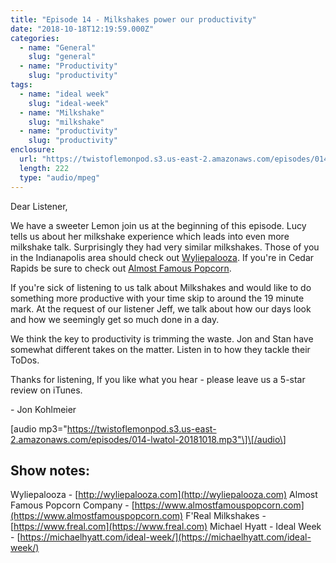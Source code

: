 ```yaml
---
title: "Episode 14 - Milkshakes power our productivity"
date: "2018-10-18T12:19:59.000Z"
categories:
  - name: "General"
    slug: "general"
  - name: "Productivity"
    slug: "productivity"
tags:
  - name: "ideal week"
    slug: "ideal-week"
  - name: "Milkshake"
    slug: "milkshake"
  - name: "productivity"
    slug: "productivity"
enclosure:
  url: "https://twistoflemonpod.s3.us-east-2.amazonaws.com/episodes/014-lwatol-20181018.mp3"
  length: 222
  type: "audio/mpeg"
---
```


Dear Listener,

We have a sweeter Lemon join us at the beginning of this episode. Lucy tells us about her milkshake experience which leads into even more milkshake talk. Surprisingly they had very similar milkshakes. Those of you in the Indianapolis area should check out [Wyliepalooza](http://wyliepalooza.com). If you're in Cedar Rapids be sure to check out [Almost Famous Popcorn](https://www.almostfamouspopcorn.com).

If you're sick of listening to us talk about Milkshakes and would like to do something more productive with your time skip to around the 19 minute mark. At the request of our listener Jeff, we talk about how our days look and how we seemingly get so much done in a day.

We think the key to productivity is trimming the waste. Jon and Stan have somewhat different takes on the matter. Listen in to how they tackle their ToDos.

Thanks for listening, If you like what you hear - please leave us a 5-star review on iTunes.

\- Jon Kohlmeier

\[audio mp3="https://twistoflemonpod.s3.us-east-2.amazonaws.com/episodes/014-lwatol-20181018.mp3"\]\[/audio\]

## Show notes:

Wyliepalooza - [http://wyliepalooza.com](http://wyliepalooza.com) Almost Famous Popcorn Company - [https://www.almostfamouspopcorn.com](https://www.almostfamouspopcorn.com) F'Real Milkshakes - [https://www.freal.com](https://www.freal.com) Michael Hyatt - Ideal Week - [https://michaelhyatt.com/ideal-week/](https://michaelhyatt.com/ideal-week/)
